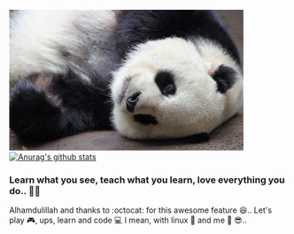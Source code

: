 ![alt text](https://raw.githubusercontent.com/ipang-dwi/ipang-dwi/master/1519643754_sleeping-panda-with-tongue.gif "Swam Swam FIRSTPLATO - ipang-dwi")
[![Anurag's github stats](https://github-readme-stats.vercel.app/api?username=ipang-dwi)](https://github.com/ipang-dwi)
### Learn what you see, teach what you learn, love everything you do.. :punch::smiley_cat:
Alhamdulillah and thanks to :octocat: for this awesome feature :satisfied:.. Let's play :video_game:, ups, learn and code :computer: I mean, with linux :penguin: and me :panda_face: :sunglasses:..  
<!--
**ipang-dwi/ipang-dwi** is a ✨ _special_ ✨ repository because its `README.md` (this file) appears on your GitHub profile.

Here are some ideas to get you started:

- 🔭 I’m currently working on ...
- 🌱 I’m currently learning ...
- 👯 I’m looking to collaborate on ...
- 🤔 I’m looking for help with ...
- 💬 Ask me about ...
- 📫 How to reach me: ...
- 😄 Pronouns: ...
- ⚡ Fun fact: ...
-->
